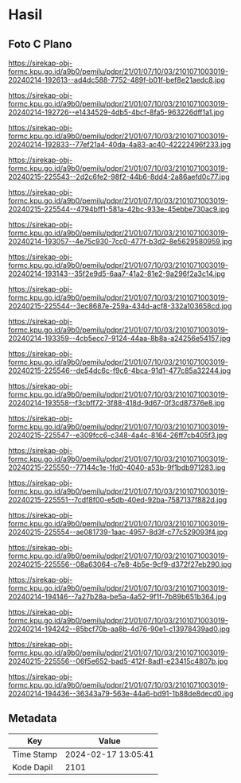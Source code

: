 # Hasil

## Foto C Plano

https://sirekap-obj-formc.kpu.go.id/a9b0/pemilu/pdpr/21/01/07/10/03/2101071003019-20240214-192613--ad4dc588-7752-489f-b01f-bef8e21aedc8.jpg

https://sirekap-obj-formc.kpu.go.id/a9b0/pemilu/pdpr/21/01/07/10/03/2101071003019-20240214-192726--e1434529-4db5-4bcf-8fa5-963226dff1a1.jpg

https://sirekap-obj-formc.kpu.go.id/a9b0/pemilu/pdpr/21/01/07/10/03/2101071003019-20240214-192833--77ef21a4-40da-4a83-ac40-42222496f233.jpg

https://sirekap-obj-formc.kpu.go.id/a9b0/pemilu/pdpr/21/01/07/10/03/2101071003019-20240215-225543--2d2c6fe2-98f2-44b6-8dd4-2a86aefd0c77.jpg

https://sirekap-obj-formc.kpu.go.id/a9b0/pemilu/pdpr/21/01/07/10/03/2101071003019-20240215-225544--4794bff1-581a-42bc-933e-45ebbe730ac9.jpg

https://sirekap-obj-formc.kpu.go.id/a9b0/pemilu/pdpr/21/01/07/10/03/2101071003019-20240214-193057--4e75c930-7cc0-477f-b3d2-8e5629580959.jpg

https://sirekap-obj-formc.kpu.go.id/a9b0/pemilu/pdpr/21/01/07/10/03/2101071003019-20240214-193143--35f2e9d5-6aa7-41a2-81e2-9a296f2a3c14.jpg

https://sirekap-obj-formc.kpu.go.id/a9b0/pemilu/pdpr/21/01/07/10/03/2101071003019-20240215-225544--3ec8687e-259a-434d-acf8-332a103658cd.jpg

https://sirekap-obj-formc.kpu.go.id/a9b0/pemilu/pdpr/21/01/07/10/03/2101071003019-20240214-193359--4cb5ecc7-9124-44aa-8b8a-a24256e54157.jpg

https://sirekap-obj-formc.kpu.go.id/a9b0/pemilu/pdpr/21/01/07/10/03/2101071003019-20240215-225546--de54dc6c-f9c6-4bca-91d1-477c85a32244.jpg

https://sirekap-obj-formc.kpu.go.id/a9b0/pemilu/pdpr/21/01/07/10/03/2101071003019-20240214-193558--f3cbff72-3f88-418d-9d67-0f3cd87376e8.jpg

https://sirekap-obj-formc.kpu.go.id/a9b0/pemilu/pdpr/21/01/07/10/03/2101071003019-20240215-225547--e309fcc6-c348-4a4c-8164-26ff7cb405f3.jpg

https://sirekap-obj-formc.kpu.go.id/a9b0/pemilu/pdpr/21/01/07/10/03/2101071003019-20240215-225550--77144c1e-1fd0-4040-a53b-9f1bdb971283.jpg

https://sirekap-obj-formc.kpu.go.id/a9b0/pemilu/pdpr/21/01/07/10/03/2101071003019-20240215-225551--7cdf8f00-e5db-40ed-92ba-7587137f882d.jpg

https://sirekap-obj-formc.kpu.go.id/a9b0/pemilu/pdpr/21/01/07/10/03/2101071003019-20240215-225554--ae081739-1aac-4957-8d3f-c77c529093f4.jpg

https://sirekap-obj-formc.kpu.go.id/a9b0/pemilu/pdpr/21/01/07/10/03/2101071003019-20240215-225556--08a63064-c7e8-4b5e-9cf9-d372f27eb290.jpg

https://sirekap-obj-formc.kpu.go.id/a9b0/pemilu/pdpr/21/01/07/10/03/2101071003019-20240214-194146--7a27b28a-be5a-4a52-9f1f-7b89b651b364.jpg

https://sirekap-obj-formc.kpu.go.id/a9b0/pemilu/pdpr/21/01/07/10/03/2101071003019-20240214-194242--85bcf70b-aa8b-4d76-90e1-c13978439ad0.jpg

https://sirekap-obj-formc.kpu.go.id/a9b0/pemilu/pdpr/21/01/07/10/03/2101071003019-20240215-225556--06f5e652-bad5-412f-8ad1-e23415c4807b.jpg

https://sirekap-obj-formc.kpu.go.id/a9b0/pemilu/pdpr/21/01/07/10/03/2101071003019-20240214-194436--36343a79-563e-44a6-bd91-1b88de8decd0.jpg


## Metadata

| Key        | Value               |
| ---------- | ------------------- |
| Time Stamp | 2024-02-17 13:05:41 |
| Kode Dapil | 2101                |



